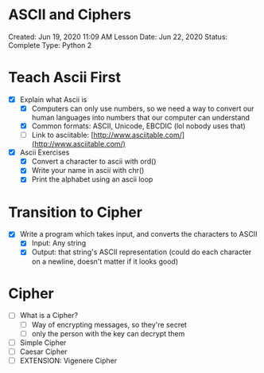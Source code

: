 # ASCII and Ciphers

Created: Jun 19, 2020 11:09 AM
Lesson Date: Jun 22, 2020
Status: Complete
Type: Python 2

# Teach Ascii First

- [x]  Explain what Ascii is
    - [x]  Computers can only use numbers, so we need a way to convert our human languages into numbers that our computer can understand
    - [x]  Common formats: ASCII, Unicode, EBCDIC (lol nobody uses that)
    - [ ]  Link to asciitable: [http://www.asciitable.com/](http://www.asciitable.com/)
- [x]  Ascii Exercises
    - [x]  Convert a character to ascii with ord()
    - [x]  Write your name in ascii with chr()
    - [x]  Print the alphabet using an ascii loop

# Transition to Cipher

- [x]  Write a program which takes input, and converts the characters to ASCII
    - [x]  Input: Any string
    - [x]  Output: that string's ASCII representation (could do each character on a newline, doesn't matter if it looks good)

# Cipher

- [ ]  What is a Cipher?
    - [ ]  Way of encrypting messages, so they're secret
    - [ ]  only the person with the key can decrypt them
- [ ]  Simple Cipher
- [ ]  Caesar Cipher
- [ ]  EXTENSION: Vigenere Cipher